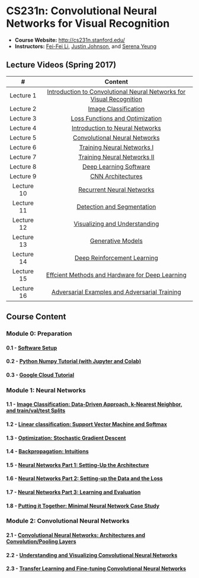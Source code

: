 # CS231n: Convolutional Neural Networks for Visual Recognition

- **Course Website:** http://cs231n.stanford.edu/
- **Instructors:** [Fei-Fei Li](http://vision.stanford.edu/feifeili/), [Justin Johnson](https://web.eecs.umich.edu/~justincj/), and [Serena Yeung](http://ai.stanford.edu/~syyeung/)


## Lecture Videos (Spring 2017)

|#|Content|
|:---:|:---:|
|Lecture 1|[Introduction to Convolutional Neural Networks for Visual Recognition](https://www.youtube.com/watch?v=vT1JzLTH4G4)|
|Lecture 2|[Image Classification](https://www.youtube.com/watch?v=OoUX-nOEjG0)|
|Lecture 3|[Loss Functions and Optimization](https://www.youtube.com/watch?v=h7iBpEHGVNc)|
|Lecture 4|[Introduction to Neural Networks](https://www.youtube.com/watch?v=d14TUNcbn1k)|
|Lecture 5|[Convolutional Neural Networks](https://www.youtube.com/watch?v=bNb2fEVKeEo)|
|Lecture 6|[Training Neural Networks I](https://www.youtube.com/watch?v=wEoyxE0GP2M)|
|Lecture 7|[Training Neural Networks II](https://www.youtube.com/watch?v=_JB0AO7QxSA)|
|Lecture 8|[Deep Learning Software](https://www.youtube.com/watch?v=6SlgtELqOWc)|
|Lecture 9|[CNN Architectures](https://www.youtube.com/watch?v=DAOcjicFr1Y)|
|Lecture 10|[Recurrent Neural Networks](https://www.youtube.com/watch?v=6niqTuYFZLQ)|
|Lecture 11|[Detection and Segmentation](https://www.youtube.com/watch?v=nDPWywWRIRo)|
|Lecture 12|[Visualizing and Understanding](https://www.youtube.com/watch?v=6wcs6szJWMY)|
|Lecture 13|[Generative Models](https://www.youtube.com/watch?v=5WoItGTWV54)|
|Lecture 14|[Deep Reinforcement Learning](https://www.youtube.com/watch?v=lvoHnicueoE)|
|Lecture 15|[Effcient Methods and Hardware for Deep Learning](https://www.youtube.com/watch?v=eZdOkDtYMoo)|
|Lecture 16|[Adversarial Examples and Adversarial Training](https://www.youtube.com/watch?v=CIfsB_EYsVI)|

## Course Content

### Module 0: Preparation 

#### 0.1 - [Software Setup](https://cs231n.github.io/setup-instructions/)
#### 0.2 - [Python Numpy Tutorial (with Jupyter and Colab)](https://cs231n.github.io/python-numpy-tutorial/)
#### 0.3 - [Google Cloud Tutorial](https://github.com/cs231n/gcloud)

### Module 1: Neural Networks

#### 1.1 - [Image Classification: Data-Driven Approach, k-Nearest Neighbor, and train/val/test Splits](https://cs231n.github.io/classification/)
#### 1.2 - [Linear classification: Support Vector Machine and Softmax](https://cs231n.github.io/linear-classify/)
#### 1.3 - [Optimization: Stochastic Gradient Descent](https://cs231n.github.io/optimization-1/)
#### 1.4 - [Backpropagation: Intuitions](https://cs231n.github.io/optimization-2/)
#### 1.5 - [Neural Networks Part 1: Setting-Up the Architecture](https://cs231n.github.io/neural-networks-1/)
#### 1.6 - [Neural Networks Part 2: Setting-up the Data and the Loss](https://cs231n.github.io/neural-networks-2/)
#### 1.7 - [Neural Networks Part 3: Learning and Evaluation](https://cs231n.github.io/neural-networks-3/)
#### 1.8 - [Putting it Together: Minimal Neural Network Case Study](https://cs231n.github.io/neural-networks-case-study/)

### Module 2: Convolutional Neural Networks

#### 2.1 - [Convolutional Neural Networks: Architectures and Convolution/Pooling Layers](https://cs231n.github.io/convolutional-networks/)
#### 2.2 - [Understanding and Visualizing Convolutional Neural Networks](https://cs231n.github.io/understanding-cnn/)
#### 2.3 - [Transfer Learning and Fine-tuning Convolutional Neural Networks](https://cs231n.github.io/transfer-learning/)
